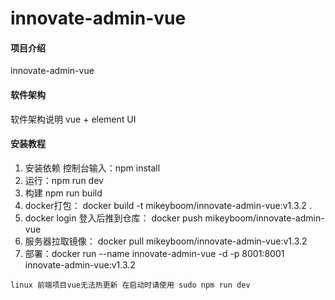 # innovate-admin-vue

#### 项目介绍
innovate-admin-vue

#### 软件架构
软件架构说明
vue + element UI

#### 安装教程

1. 安装依赖
控制台输入：npm install
2. 运行：npm run dev
3. 构建 npm run build
3. docker打包： docker build -t mikeyboom/innovate-admin-vue:v1.3.2 .
4. docker login 登入后推到仓库： docker push mikeyboom/innovate-admin-vue
5. 服务器拉取镜像： docker pull mikeyboom/innovate-admin-vue:v1.3.2
6. 部署：docker run --name innovate-admin-vue -d -p 8001:8001 innovate-admin-vue:v1.3.2

``
linux 前端项目vue无法热更新 在启动时请使用 sudo npm run dev
``


